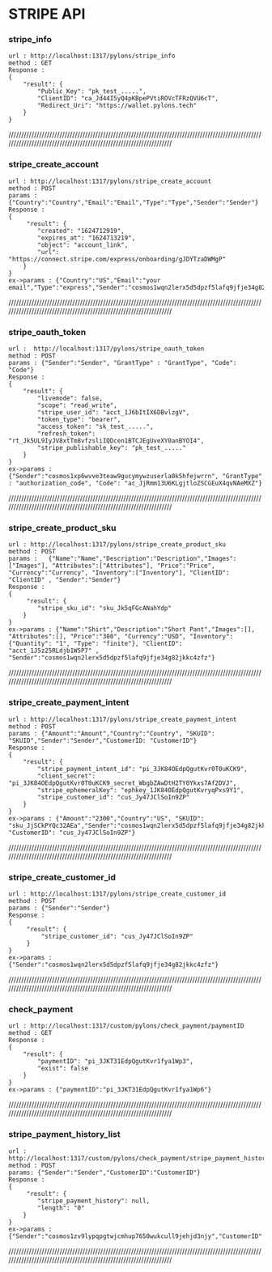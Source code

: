 # STRIPE API 
###  stripe_info  
    url : http://localhost:1317/pylons/stripe_info
    method : GET 
    Response : 
    {
        "result": {
            "Public_Key": "pk_test_.....",
            "ClientID": "ca_Jd44I5yQ4pKBpePVtiROVcTFRzQVU6cT",
            "Redirect_Uri": "https://wallet.pylons.tech"
        }
    } 
///////////////////////////////////////////////////////////////////////////////////////////////////////////////////////////////////////////////////////////////////
###  stripe_create_account  
    url : http://localhost:1317/pylons/stripe_create_account
    method : POST
    params : {"Country":"Country","Email":"Email","Type":"Type","Sender":"Sender"}
    Response : 
    {
         "result": {
	        "created": "1624712919",
	        "expires_at": "1624713219",
	        "object": "account_link",
	        "url": "https://connect.stripe.com/express/onboarding/gJDYTzaDWMgP"
	    }
    }
    ex->params : {"Country":"US","Email":"your email","Type":"express","Sender":"cosmos1wqn2lerx5d5dpzf5lafq9jfje34g82jkkc4zfz"}
///////////////////////////////////////////////////////////////////////////////////////////////////////////////////////////////////////////////////////////////////
###  stripe_oauth_token                
    url :  http://localhost:1317/pylons/stripe_oauth_token  
    method : POST
    params : {"Sender":"Sender", "GrantType" : "GrantType", "Code": "Code"}
    Response : 
    {
        "result": {
	        "livemode": false,
	        "scope": "read_write",
	        "stripe_user_id": "acct_1J6bItIX6DBvlzgV",
	        "token_type": "bearer",
	        "access_token": "sk_test_.....",
	        "refresh_token": "rt_Jk5UL9IyJV8xtTm8vfzsliIQDcen1BTCJEgUveXY0anBYOI4",
	        "stripe_publishable_key": "pk_test_....."
	    }
    }
    ex->params : {"Sender":"cosmos1xp6wvve3teaw9gucymywzuserla0k5hfejwrrn", "GrantType" : "authorization_code", "Code": "ac_JjRmm13U6KLgjtloZSCGEuX4qvNAeMXZ"}
///////////////////////////////////////////////////////////////////////////////////////////////////////////////////////////////////////////////////////////////////
 ###  stripe_create_product_sku  
    url : http://localhost:1317/pylons/stripe_create_product_sku
    method : POST
    params :   {"Name":"Name","Description":"Description","Images":["Images"], "Attributes":["Attributes"], "Price":"Price", "Currency":"Currency", "Inventory":["Inventory"], "ClientID": "ClientID" , "Sender":"Sender"}
    Response : 
    {
         "result": {
	        "stripe_sku_id": "sku_Jk5qFGcANahYdp"
	    }
    }
    ex->params : {"Name":"Shirt","Description":"Short Pant","Images":[], "Attributes":[], "Price":"300", "Currency":"USD", "Inventory":{"Quantity": "1", "Type": "finite"}, "ClientID": "acct_1J5z25RLdjb1W5P7" , "Sender":"cosmos1wqn2lerx5d5dpzf5lafq9jfje34g82jkkc4zfz"}
///////////////////////////////////////////////////////////////////////////////////////////////////////////////////////////////////////////////////////////////////
###  stripe_create_payment_intent  
    url : http://localhost:1317/pylons/stripe_create_payment_intent
    method : POST
    params : {"Amount":"Amount","Country":"Country", "SKUID": "SKUID","Sender":"Sender","CustomerID: "CustomerID"} 
    Response : 
    {
        "result": {
            "stripe_payment_intent_id": "pi_3JK84OEdpQgutKvr0T0uKCK9",
            "client_secret": "pi_3JK84OEdpQgutKvr0T0uKCK9_secret_WbgbZAwDtH2TY0Ykxs7Af2DVJ",
            "stripe_ephemeralKey": "ephkey_1JK84OEdpQgutKvryqPxs9Y1",
            "stripe_customer_id": "cus_Jy47JClSoIn9ZP"
        }
    }
    ex->params : {"Amount":"2300","Country":"US", "SKUID": "sku_JjSCkPYQc32AEa","Sender":"cosmos1wqn2lerx5d5dpzf5lafq9jfje34g82jkkc4zfz", "CustomerID": "cus_Jy47JClSoIn9ZP"} 
///////////////////////////////////////////////////////////////////////////////////////////////////////////////////////////////////////////////////////////////////
###  stripe_create_customer_id  
    url : http://localhost:1317/pylons/stripe_create_customer_id
    method : POST
    params : {"Sender":"Sender"} 
    Response : 
    {
         "result": {
             "stripe_customer_id": "cus_Jy47JClSoIn9ZP"
         }
    }
    ex->params : {"Sender":"cosmos1wqn2lerx5d5dpzf5lafq9jfje34g82jkkc4zfz"} 
///////////////////////////////////////////////////////////////////////////////////////////////////////////////////////////////////////////////////////////////////
###  check_payment  
    url : http://localhost:1317/custom/pylons/check_payment/paymentID
    method : GET 
    Response : 
    {
        "result": {
            "paymentID": "pi_3JKT31EdpQgutKvr1fya1Wp3",
            "exist": false
        }
    }
    ex->params : {"paymentID":"pi_3JKT31EdpQgutKvr1fya1Wp6"} 
///////////////////////////////////////////////////////////////////////////////////////////////////////////////////////////////////////////////////////////////////
###  stripe_payment_history_list  
    url : http://localhost:1317/custom/pylons/check_payment/stripe_payment_history_list
    method : POST 
    params: {"Sender":"Sender","CustomerID":"CustomerID"} 
    Response : 
    {
         "result": {
            "stripe_payment_history": null,
            "length": "0"
        }
    }
    ex->params : {"Sender":"cosmos1zv9lypqpgtwjcmhup7650wukcull9jehjd3njy","CustomerID":"cus_JyPsIGUthoUKDk"} 
///////////////////////////////////////////////////////////////////////////////////////////////////////////////////////////////////////////////////////////////////